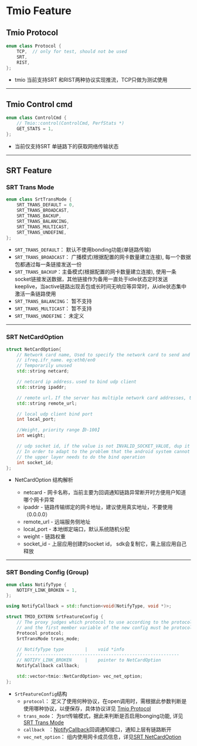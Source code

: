# Tmio Feature 

## Tmio Protocol
```c++
enum class Protocol {
    TCP,  // only for test, should not be used
    SRT,
    RIST,
};
```
* tmio 当前支持SRT 和RIST两种协议实现推流，TCP只做为测试使用

---------------

## Tmio Control cmd
```c++
enum class ControlCmd {
    // Tmio::control(ControlCmd, PerfStats *)
    GET_STATS = 1,
};
```
* 当前仅支持SRT 单链路下的获取网络传输状态

--------------
## SRT Feature

### SRT Trans Mode
```c++
enum class SrtTransMode {
    SRT_TRANS_DEFAULT = 0,
    SRT_TRANS_BROADCAST,
    SRT_TRANS_BACKUP,
    SRT_TRANS_BALANCING,
    SRT_TRANS_MULTICAST,
    SRT_TRANS_UNDEFINE,
};
```
* `SRT_TRANS_DEFAULT`： 默认不使用bonding功能(单链路传输)
* `SRT_TRANS_BROADCAST`： 广播模式(根据配置的网卡数量建立连接), 每一个数据包都通过每一条链接发送一份
* `SRT_TRANS_BACKUP`：主备模式(根据配置的网卡数量建立连接), 使用一条socket链接发送数据，其他链接作为备用一直处于idle状态定时发送keeplive，当active链路出现丢包或长时间无响应等异常时，从idle状态集中激活一条链路使用
* `SRT_TRANS_BALANCING`： 暂不支持
* `SRT_TRANS_MULTICAST`： 暂不支持
* `SRT_TRANS_UNDEFINE`： 未定义

--------------

### SRT NetCardOption
```c++
struct NetCardOption{
    // Network card name, Used to specify the network card to send and receive
    // ifreq.ifr_name. eg:eth0/en0
    // Temporarily unused
    std::string netcard;

    // netcard ip address，used to bind udp client
    std::string ipaddr;

    // remote url，If the server has multiple network card addresses, this can be configured
    std::string remote_url;

    // local udp client bind port
    int local_port;

    //Weight, priority range【0-100】
    int weight;

    // udp socket id, if the value is not INVALID_SOCKET_VALUE, dup it to use
    // In order to adapt to the problem that the android system cannot use the data network after wifi is enabled,
    // the upper layer needs to do the bind operation
    int socket_id;
};
```
- NetCardOption 结构解析

    * netcard - 网卡名称，当前主要为回调通知链路异常断开时方便用户知道哪个网卡异常
    * ipaddr - 链路传输绑定的网卡地址，建议使用真实地址，不要使用（0.0.0.0）
    * remote_url - 远端服务侧地址
    * local_port - 本地绑定端口，默认系统随机分配
    * weight - 链路权重
    * socket_id - 上层应用创建的socket id， sdk会复制它，需上层应用自己释放

--------------

### SRT Bonding Config (Group)

```c++
enum class NotifyType {
    NOTIFY_LINK_BROKEN = 1,
};

using NotifyCallback = std::function<void(NotifyType, void *)>;

struct TMIO_EXTERN SrtFeatureConfig {
    // The proxy judges which protocol to use according to the protocol,
    // and the first member variable of the new config must be protocol.
    Protocol protocol;
    SrtTransMode trans_mode;

    // NotifyType type        |    void *info
    // -----------------------------------------------------------
    // NOTIFY_LINK_BROKEN     |    pointer to NetCardOption
    NotifyCallback callback;

    std::vector<tmio::NetCardOption> vec_net_option;
};

```
- `SrtFeatureConfig`结构 
    * `protocol`： 定义了使用何种协议，在open调用时，需根据此参数判断是使用哪种协议，以便保存，具体协议详见 [Tmio Protocol](#tmio-protocol)
    * `trans_mode`： 为srt传输模式，据此来判断是否启用bonging功能, 详见[SRT Trans Mode](#srt-trans-mode)
    * `callback ` ：[NotifyCallback](#srt-bonding-config-group)回调通知接口，通知上层有链路断开
    * `vec_net_option`： 组内使用网卡成员信息，详见[SRT NetCardOption](#srt-netcardoption)
